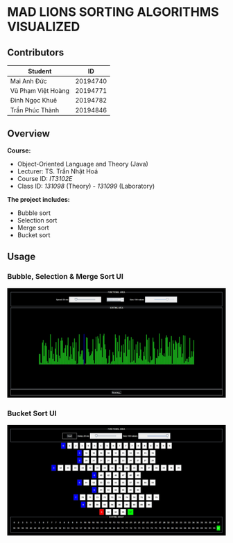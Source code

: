 # MAD LIONS SORTING ALGORITHMS VISUALIZED

## Contributors

| Student            | ID       |
| ------------------ | -------- |
| Mai Anh Đức        | 20194740 |
| Vũ Phạm Việt Hoàng | 20194771 |
| Đinh Ngọc Khuê     | 20194782 |
| Trần Phúc Thành    | 20194846 |

## Overview

**Course:**

- Object-Oriented Language and Theory (Java)
- Lecturer: TS. Trần Nhật Hoá
- Course ID: _IT3102E_
- Class ID: _131098_ (Theory) - _131099_ (Laboratory)

**The project includes:**

- Bubble sort
- Selection sort
- Merge sort
- Bucket sort

## Usage

### Bubble, Selection & Merge Sort UI

![alt text](./src/mad/overview.jpg)

### Bucket Sort UI

![alt text](./src/mad/bucket.jpg)
